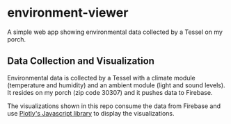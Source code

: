 # environment-viewer

A simple web app showing environmental data collected by a Tessel on my porch.

## Data Collection and Visualization

Environmental data is collected by a Tessel with a climate module (temperature and humidity) and an ambient module (light and sound levels). It resides on my porch (zip code 30307) and it pushes data to Firebase.

The visualizations shown in this repo consume the data from Firebase and use [Plotly's Javascript library](https://plot.ly/javascript/) to display the visualizations.
